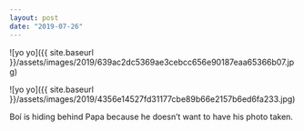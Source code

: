 ```yaml
---
layout: post
date: "2019-07-26"
---
```


![yo yo]({{ site.baseurl }}/assets/images/2019/639ac2dc5369ae3cebcc656e90187eaa65366b07.jpg)

![yo yo]({{ site.baseurl }}/assets/images/2019/4356e14527fd31177cbe89b66e2157b6ed6fa233.jpg)

Boí is hiding behind Papa because he doesn’t want to have his photo taken.
